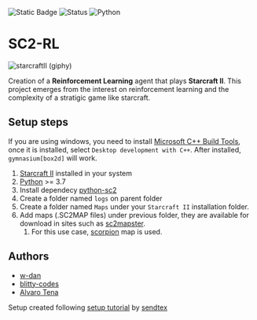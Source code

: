 ![Static Badge](https://img.shields.io/badge/%5B%3E_%5D-Our%20website-green?style=for-the-badge&labelColor=green&link=https%3A%2F%2Fcoredumped.es)
![Status](https://img.shields.io/badge/status-active-green?)
![Python](https://img.shields.io/badge/python-3670A0?style=for-the-badge&logo=python&logoColor=ffdd54)

# SC2-RL

![starcraftII (giphy)](https://media0.giphy.com/media/v1.Y2lkPTc5MGI3NjExMmhmbHV1ejF6eWoxcTQyZXJpYTVtODg5OHp0NXg1NmhqdDFmb3UyMCZlcD12MV9pbnRlcm5hbF9naWZfYnlfaWQmY3Q9Zw/4ZkAeUWFF9ZGRXE7Ud/giphy.gif)

Creation of a **Reinforcement Learning** agent that plays **Starcraft II**. This project emerges from the interest on reinforcement learning and the complexity of a stratigic game like starcraft.

## Setup steps

If you are using windows, you need to install [Microsoft C++ Build Tools](https://visualstudio.microsoft.com/visual-cpp-build-tools/), once it is installed, select `Desktop development with C++`. After installed, `gymnasium[box2d]` will work.

1. [Starcraft II](https://starcraft2.blizzard.com/en-us/) installed in your system
2. [Python](https://www.python.org/downloads/) >= 3.7
3. Install dependecy [python-sc2](https://github.com/BurnySc2/python-sc2)
4. Create a folder named `logs` on parent folder
5. Create a folder named `Maps` under your `Starcraft II` installation folder.
6. Add maps (.SC2MAP files) under previous folder, they are available for download in sites such as [sc2mapster](https://www.sc2mapster.com/maps).
    1. For this use case, [scorpion](https://www.sc2mapster.com/projects/desert-map-melee-1v1) map is used.

## Authors

- [w-dan](https://github.com/w-dan/)
- [blitty-codes](https://github.com/blitty-codes/)
- [Alvaro Tena](https://github.com/AlvaroTena)

Setup created following [setup tutorial](https://pythonprogramming.net/intro-python-sc2-introduction-starcraft-2-ai/) by [sendtex](https://www.youtube.com/@sentdex)  
